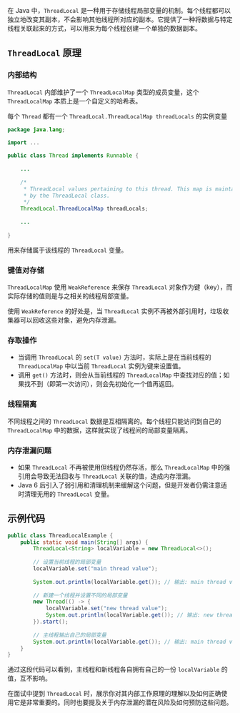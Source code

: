 在 Java 中，`ThreadLocal` 是一种用于存储线程局部变量的机制。每个线程都可以独立地改变其副本，不会影响其他线程所对应的副本。它提供了一种将数据与特定线程关联起来的方式，可以用来为每个线程创建一个单独的数据副本。



## `ThreadLocal` 原理

### 内部结构

`ThreadLocal` 内部维护了一个 `ThreadLocalMap` 类型的成员变量，这个 `ThreadLocalMap` 本质上是一个自定义的哈希表。

每个 `Thread` 都有一个 `ThreadLocal.ThreadLocalMap threadLocals` 的实例变量

```java
package java.lang;

import ...
    
public class Thread implements Runnable {
    
    ...
    
	/*
     * ThreadLocal values pertaining to this thread. This map is maintained
     * by the ThreadLocal class.
     */
    ThreadLocal.ThreadLocalMap threadLocals;
    
    ...
        
}
```

用来存储属于该线程的 `ThreadLocal` 变量。

### 键值对存储

`ThreadLocalMap` 使用 `WeakReference` 来保存 `ThreadLocal` 对象作为键（key），而实际存储的值则是与之相关的线程局部变量。

使用 `WeakReference` 的好处是，当 `ThreadLocal` 实例不再被外部引用时，垃圾收集器可以回收这些对象，避免内存泄漏。

### 存取操作

- 当调用 `ThreadLocal` 的 `set(T value)` 方法时，实际上是在当前线程的 `ThreadLocalMap` 中以当前 `ThreadLocal` 实例为键来设置值。
- 调用 `get()` 方法时，则会从当前线程的 `ThreadLocalMap` 中查找对应的值；如果找不到（即第一次访问），则会先初始化一个值再返回。

### 线程隔离

不同线程之间的 `ThreadLocal` 数据是互相隔离的。每个线程只能访问到自己的 `ThreadLocalMap` 中的数据，这样就实现了线程间的局部变量隔离。

### 内存泄漏问题

- 如果 `ThreadLocal` 不再被使用但线程仍然存活，那么 `ThreadLocalMap` 中的强引用会导致无法回收与 `ThreadLocal` 关联的值，造成内存泄漏。
- Java 6 后引入了弱引用和清理机制来缓解这个问题，但是开发者仍需注意适时清理无用的 `ThreadLocal` 变量。

## 示例代码

```java
public class ThreadLocalExample {
    public static void main(String[] args) {
        ThreadLocal<String> localVariable = new ThreadLocal<>();
        
        // 设置当前线程的局部变量
        localVariable.set("main thread value");
        
        System.out.println(localVariable.get()); // 输出: main thread value
        
        // 新建一个线程并设置不同的局部变量
        new Thread(() -> {
            localVariable.set("new thread value");
            System.out.println(localVariable.get()); // 输出: new thread value
        }).start();
        
        // 主线程输出自己的局部变量
        System.out.println(localVariable.get()); // 输出: main thread value
    }
}
```

通过这段代码可以看到，主线程和新线程各自拥有自己的一份 `localVariable` 的值，互不影响。

在面试中提到 `ThreadLocal` 时，展示你对其内部工作原理的理解以及如何正确使用它是非常重要的。同时也要提及关于内存泄漏的潜在风险及如何预防这些问题。